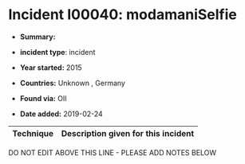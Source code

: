 # Incident I00040: modamaniSelfie

* **Summary:** 

* **incident type**: incident

* **Year started:** 2015

* **Countries:** Unknown , Germany

* **Found via:** OII

* **Date added:** 2019-02-24
 

| Technique | Description given for this incident |
| --------- | ------------------------- |


DO NOT EDIT ABOVE THIS LINE - PLEASE ADD NOTES BELOW